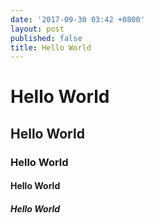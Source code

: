 ```yaml
---
date: '2017-09-30 03:42 +0800'
layout: post
published: false
title: Hello World
---
```

# Hello World
## Hello World
### Hello World
#### Hello World
##### Hello World
